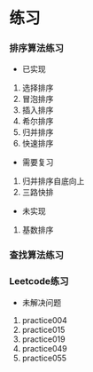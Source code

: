 # 练习


### 排序算法练习

* 已实现

1. 选择排序
2. 冒泡排序
3. 插入排序
4. 希尔排序
5. 归并排序
6. 快速排序

* 需要复习

1. 归并排序自底向上
2. 三路快排

* 未实现

1. 基数排序


### 查找算法练习


### Leetcode练习

* 未解决问题

1. practice004
2. practice015
3. practice019
4. practice049
5. practice055
